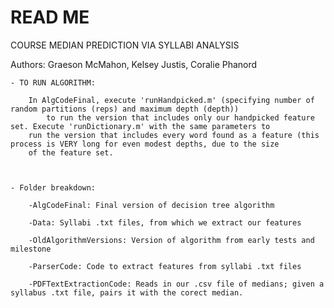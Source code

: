 # READ ME 

COURSE MEDIAN PREDICTION VIA SYLLABI ANALYSIS

Authors: Graeson McMahon, Kelsey Justis, Coralie Phanord

	- TO RUN ALGORITHM:

		In AlgCodeFinal, execute 'runHandpicked.m' (specifying number of random partitions (reps) and maximum depth (depth))
	        to run the version that includes only our handpicked feature set. Execute 'runDictionary.m' with the same parameters to
		run the version that includes every word found as a feature (this process is VERY long for even modest depths, due to the size
		of the feature set. 



	- Folder breakdown:

		-AlgCodeFinal: Final version of decision tree algorithm

		-Data: Syllabi .txt files, from which we extract our features

		-OldAlgorithmVersions: Version of algorithm from early tests and milestone

		-ParserCode: Code to extract features from syllabi .txt files

		-PDFTextExtractionCode: Reads in our .csv file of medians; given a syllabus .txt file, pairs it with the corect median.

